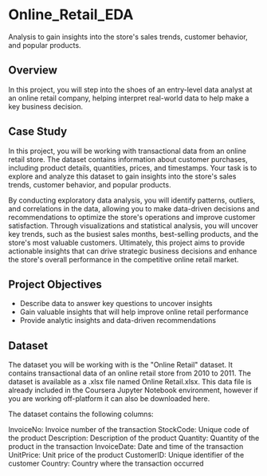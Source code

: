 # Online_Retail_EDA
Analysis to gain insights into the store's sales trends, customer behavior, and popular products.

## Overview
In this project, you will step into the shoes of an entry-level data analyst at an online retail company, helping interpret real-world data to help make a key business decision.

## Case Study
In this project, you will be working with transactional data from an online retail store. The dataset contains information about customer purchases, including product details, quantities, prices, and timestamps. Your task is to explore and analyze this dataset to gain insights into the store's sales trends, customer behavior, and popular products.

By conducting exploratory data analysis, you will identify patterns, outliers, and correlations in the data, allowing you to make data-driven decisions and recommendations to optimize the store's operations and improve customer satisfaction. Through visualizations and statistical analysis, you will uncover key trends, such as the busiest sales months, best-selling products, and the store's most valuable customers. Ultimately, this project aims to provide actionable insights that can drive strategic business decisions and enhance the store's overall performance in the competitive online retail market.

## Project Objectives
- Describe data to answer key questions to uncover insights
- Gain valuable insights that will help improve online retail performance
- Provide analytic insights and data-driven recommendations

## Dataset
The dataset you will be working with is the "Online Retail" dataset. It contains transactional data of an online retail store from 2010 to 2011. The dataset is available as a .xlsx file named Online Retail.xlsx. This data file is already included in the Coursera Jupyter Notebook environment, however if you are working off-platform it can also be downloaded here.

The dataset contains the following columns:

InvoiceNo: Invoice number of the transaction
StockCode: Unique code of the product
Description: Description of the product
Quantity: Quantity of the product in the transaction
InvoiceDate: Date and time of the transaction
UnitPrice: Unit price of the product
CustomerID: Unique identifier of the customer
Country: Country where the transaction occurred


